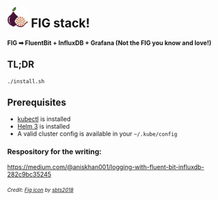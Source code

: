 # <img src="./fig.svg" width="48"> FIG stack!

#### FIG ➡ FluentBit + InfluxDB + Grafana (Not the FIG you know and love!)

## TL;DR
```
./install.sh
```

## Prerequisites
* [kubectl](https://kubernetes.io/docs/tasks/tools/install-kubectl/) is installed
* [Helm 3](https://helm.sh/docs/intro/install/) is installed
* A valid cluster config is available in your `~/.kube/config`

### Respository for the writing:
https://medium.com/@aniskhan001/logging-with-fluent-bit-influxdb-282c9bc35245



<sub>_Credit: [Fig icon](https://www.iconfinder.com/icons/4619630/fig_fruit_food_fruit_fruits_icon) by [sbts2018](https://www.iconfinder.com/sbts2018)_</sub>
